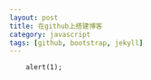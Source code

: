 ```yaml
---
layout: post
title: 在github上搭建博客
category: javascript
tags: [github, bootstrap, jekyll]
---
```


~~~~ {.prettyprint .linenums}
    alert(1);
~~~~